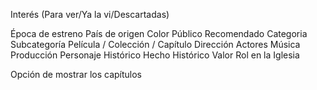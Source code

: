 Interés (Para ver/Ya la vi/Descartadas)

Época de estreno
País de origen
Color
Público Recomendado
Categoria
Subcategoría
Película / Colección / Capítulo
Dirección
Actores
Música
Producción
Personaje Histórico
Hecho Histórico
Valor
Rol en la Iglesia

Opción de mostrar los capítulos
